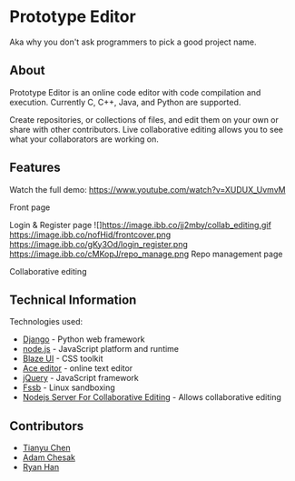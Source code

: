 # Prototype Editor

Aka why you don't ask programmers to pick a good project name.

## About

Prototype Editor is an online code editor with code compilation and execution. Currently C, C++, Java, and Python are supported. 

Create repositories, or collections of files, and edit them on your own or share with other contributors. Live collaborative editing allows you to see what your collaborators are working on.

## Features

Watch the full demo: https://www.youtube.com/watch?v=XUDUX_UvmvM

Front page


Login & Register page
![]https://image.ibb.co/jj2mby/collab_editing.gif
https://image.ibb.co/nofHid/frontcover.png
https://image.ibb.co/gKy3Od/login_register.png
https://image.ibb.co/cMKopJ/repo_manage.png
Repo management page

Collaborative editing


## Technical Information

Technologies used:

* [Django](https://www.djangoproject.com/) - Python web framework
* [node.js](https://nodejs.org/en/) - JavaScript platform and runtime
* [Blaze UI](https://www.blazeui.com/) - CSS toolkit
* [Ace editor](https://github.com/ajaxorg/ace) - online text editor
* [jQuery](https://jquery.com/) - JavaScript framework
* [Fssb](https://github.com/adtac/fssb) - Linux sandboxing
* [Nodejs Server For Collaborative Editing](http://ben.akrin.com/?p=4197) - Allows collaborative editing

## Contributors

* [Tianyu Chen](https://github.com/cty123)
* [Adam Chesak](https://github.com/achesak)
* [Ryan Han](https://github.com/RyanHan0127)
